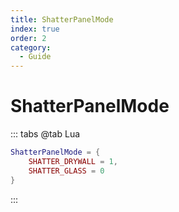 ```yaml
---
title: ShatterPanelMode
index: true
order: 2
category:
  - Guide
---
```


# ShatterPanelMode
::: tabs
@tab Lua
```lua
ShatterPanelMode = {
    SHATTER_DRYWALL = 1,
    SHATTER_GLASS = 0
}
```
:::